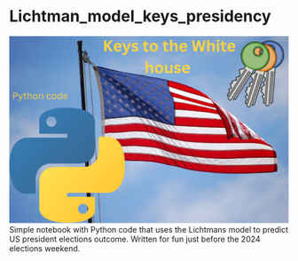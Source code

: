 # Lichtman_model_keys_presidency
![whte house keys](white_house_keys.png)
Simple notebook with Python code that uses the Lichtmans model to predict US president elections outcome.
Written for fun just before the 2024 elections weekend.
